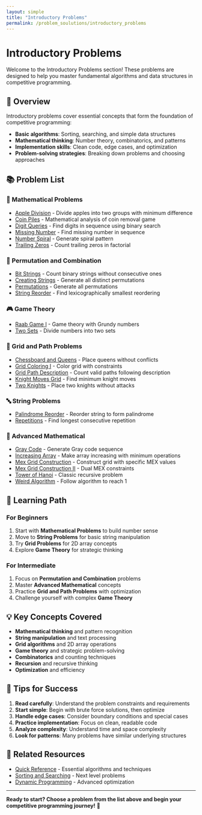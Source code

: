 ```yaml
---
layout: simple
title: "Introductory Problems"
permalink: /problem_soulutions/introductory_problems
---
```



# Introductory Problems

Welcome to the Introductory Problems section! These problems are designed to help you master fundamental algorithms and data structures in competitive programming.

## 🎯 Overview

Introductory problems cover essential concepts that form the foundation of competitive programming:
- **Basic algorithms**: Sorting, searching, and simple data structures
- **Mathematical thinking**: Number theory, combinatorics, and patterns
- **Implementation skills**: Clean code, edge cases, and optimization
- **Problem-solving strategies**: Breaking down problems and choosing approaches

## 📚 Problem List

### 🔢 Mathematical Problems
- [Apple Division](/cses-analyses/problem_soulutions/introductory_problems/apple_division_analysis) - Divide apples into two groups with minimum difference
- [Coin Piles](/cses-analyses/problem_soulutions/introductory_problems/coin_piles_analysis) - Mathematical analysis of coin removal game
- [Digit Queries](/cses-analyses/problem_soulutions/introductory_problems/digit_queries_analysis) - Find digits in sequence using binary search
- [Missing Number](/cses-analyses/problem_soulutions/introductory_problems/missing_number_analysis) - Find missing number in sequence
- [Number Spiral](/cses-analyses/problem_soulutions/introductory_problems/number_spiral_analysis) - Generate spiral pattern
- [Trailing Zeros](/cses-analyses/problem_soulutions/introductory_problems/trailing_zeros_analysis) - Count trailing zeros in factorial

### 🔄 Permutation and Combination
- [Bit Strings](/cses-analyses/problem_soulutions/introductory_problems/bit_strings_analysis) - Count binary strings without consecutive ones
- [Creating Strings](/cses-analyses/problem_soulutions/introductory_problems/creating_strings_analysis) - Generate all distinct permutations
- [Permutations](/cses-analyses/problem_soulutions/introductory_problems/permutations_analysis) - Generate all permutations
- [String Reorder](/cses-analyses/problem_soulutions/introductory_problems/string_reorder_analysis) - Find lexicographically smallest reordering

### 🎮 Game Theory
- [Raab Game I](/cses-analyses/problem_soulutions/introductory_problems/raab_game_i_analysis) - Game theory with Grundy numbers
- [Two Sets](/cses-analyses/problem_soulutions/introductory_problems/two_sets_analysis) - Divide numbers into two sets

### 🏁 Grid and Path Problems
- [Chessboard and Queens](/cses-analyses/problem_soulutions/introductory_problems/chessboard_and_queens_analysis) - Place queens without conflicts
- [Grid Coloring I](/cses-analyses/problem_soulutions/introductory_problems/grid_coloring_i_analysis) - Color grid with constraints
- [Grid Path Description](/cses-analyses/problem_soulutions/introductory_problems/grid_path_description_analysis) - Count valid paths following description
- [Knight Moves Grid](/cses-analyses/problem_soulutions/introductory_problems/knight_moves_grid_analysis) - Find minimum knight moves
- [Two Knights](/cses-analyses/problem_soulutions/introductory_problems/two_knights_analysis) - Place two knights without attacks

### 🔤 String Problems
- [Palindrome Reorder](/cses-analyses/problem_soulutions/introductory_problems/palindrome_reorder_analysis) - Reorder string to form palindrome
- [Repetitions](/cses-analyses/problem_soulutions/introductory_problems/repetitions_analysis) - Find longest consecutive repetition

### 🔢 Advanced Mathematical
- [Gray Code](/cses-analyses/problem_soulutions/introductory_problems/gray_code_analysis) - Generate Gray code sequence
- [Increasing Array](/cses-analyses/problem_soulutions/introductory_problems/increasing_array_analysis) - Make array increasing with minimum operations
- [Mex Grid Construction](/cses-analyses/problem_soulutions/introductory_problems/mex_grid_construction_analysis) - Construct grid with specific MEX values
- [Mex Grid Construction II](/cses-analyses/problem_soulutions/introductory_problems/mex_grid_construction_ii_analysis) - Dual MEX constraints
- [Tower of Hanoi](/cses-analyses/problem_soulutions/introductory_problems/tower_of_hanoi_analysis) - Classic recursive problem
- [Weird Algorithm](/cses-analyses/problem_soulutions/introductory_problems/weird_algorithm_analysis) - Follow algorithm to reach 1

## 🎯 Learning Path

### For Beginners
1. Start with **Mathematical Problems** to build number sense
2. Move to **String Problems** for basic string manipulation
3. Try **Grid Problems** for 2D array concepts
4. Explore **Game Theory** for strategic thinking

### For Intermediate
1. Focus on **Permutation and Combination** problems
2. Master **Advanced Mathematical** concepts
3. Practice **Grid and Path Problems** with optimization
4. Challenge yourself with complex **Game Theory**

## 💡 Key Concepts Covered

- **Mathematical thinking** and pattern recognition
- **String manipulation** and text processing
- **Grid algorithms** and 2D array operations
- **Game theory** and strategic problem-solving
- **Combinatorics** and counting techniques
- **Recursion** and recursive thinking
- **Optimization** and efficiency

## 🚀 Tips for Success

1. **Read carefully**: Understand the problem constraints and requirements
2. **Start simple**: Begin with brute force solutions, then optimize
3. **Handle edge cases**: Consider boundary conditions and special cases
4. **Practice implementation**: Focus on clean, readable code
5. **Analyze complexity**: Understand time and space complexity
6. **Look for patterns**: Many problems have similar underlying structures

## 🔗 Related Resources

- [Quick Reference](/quick_reference/) - Essential algorithms and techniques
- [Sorting and Searching](/problem_soulutions/sorting_and_searching/) - Next level problems
- [Dynamic Programming](/problem_soulutions/dynamic_programming/) - Advanced optimization

---

**Ready to start? Choose a problem from the list above and begin your competitive programming journey!** 🚀 